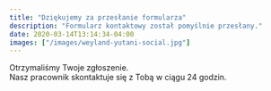 ```yaml
---
title: "Dziękujemy za przesłanie formularza"
description: "Formularz kontaktowy został pomyślnie przesłany."
date: 2020-03-14T13:14:34-04:00
images: ["/images/weyland-yutani-social.jpg"]
---
```


Otrzymaliśmy Twoje zgłoszenie.  
Nasz pracownik skontaktuje się z Tobą w ciągu 24 godzin.
